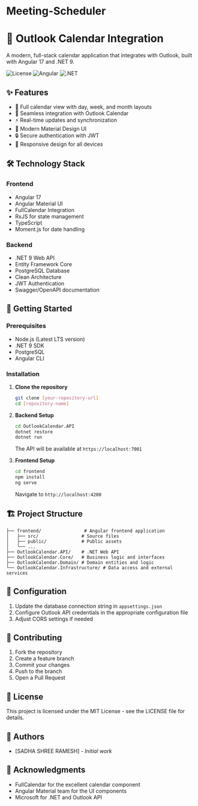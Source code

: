 # Meeting-Scheduler
# 📅 Outlook Calendar Integration

A modern, full-stack calendar application that integrates with Outlook, built with Angular 17 and .NET 9.

![License](https://img.shields.io/badge/license-MIT-blue.svg)
![Angular](https://img.shields.io/badge/Angular-17.2.0-red.svg)
![.NET](https://img.shields.io/badge/.NET-9.0-purple.svg)

## ✨ Features

- 📆 Full calendar view with day, week, and month layouts
- 🔄 Seamless integration with Outlook Calendar
- ⚡ Real-time updates and synchronization
- 🎨 Modern Material Design UI
- 🔒 Secure authentication with JWT
- 📱 Responsive design for all devices

## 🛠️ Technology Stack

### Frontend
- Angular 17
- Angular Material UI
- FullCalendar Integration
- RxJS for state management
- TypeScript
- Moment.js for date handling

### Backend
- .NET 9 Web API
- Entity Framework Core
- PostgreSQL Database
- Clean Architecture
- JWT Authentication
- Swagger/OpenAPI documentation

## 🚀 Getting Started

### Prerequisites
- Node.js (Latest LTS version)
- .NET 9 SDK
- PostgreSQL
- Angular CLI

### Installation

1. **Clone the repository**
   ```bash
   git clone [your-repository-url]
   cd [repository-name]
   ```

2. **Backend Setup**
   ```bash
   cd OutlookCalendar.API
   dotnet restore
   dotnet run
   ```
   The API will be available at `https://localhost:7001`

3. **Frontend Setup**
   ```bash
   cd frontend
   npm install
   ng serve
   ```
   Navigate to `http://localhost:4200`

## 🏗️ Project Structure

```
├── frontend/                # Angular frontend application
│   ├── src/                # Source files
│   ├── public/             # Public assets
│   └── ...
├── OutlookCalendar.API/    # .NET Web API
├── OutlookCalendar.Core/   # Business logic and interfaces
├── OutlookCalendar.Domain/ # Domain entities and logic
└── OutlookCalendar.Infrastructure/ # Data access and external services
```

## 🔧 Configuration

1. Update the database connection string in `appsettings.json`
2. Configure Outlook API credentials in the appropriate configuration file
3. Adjust CORS settings if needed

## 🤝 Contributing

1. Fork the repository
2. Create a feature branch
3. Commit your changes
4. Push to the branch
5. Open a Pull Request

## 📝 License

This project is licensed under the MIT License - see the LICENSE file for details.

## 👥 Authors

- [SADHA SHREE RAMESH] - *Initial work*

## 🙏 Acknowledgments

- FullCalendar for the excellent calendar component
- Angular Material team for the UI components
- Microsoft for .NET and Outlook API
